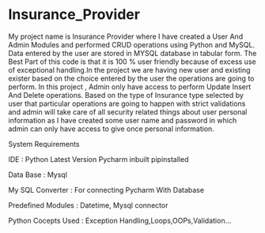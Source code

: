 # Insurance_Provider
My project name is Insurance Provider where I have created a User And Admin Modules and performed CRUD operations using Python and MySQL. Data entered by the user are stored in MYSQL database in tabular form. The Best Part of this code is that it is 100 % user friendly because of excess use of exceptional handling.In the project we are having new user and existing exister based on the choice entered by the user the operations are going to perform. In this project , Admin only have access to perform Update Insert And Delete operations. Based on the type of Insurance type selected by user that particular operations are going to happen with strict validations and admin will take care of all security related things about user personal information as I have created some user name and password in which admin can only have access to give once personal information.




System Requirements 

IDE                  :  Python Latest Version  Pycharm inbuilt pipinstalled

Data Base            :   Mysql

My SQL Converter     : For connecting Pycharm With Database 

Predefined Modules   : Datetime, Mysql connector

Python Cocepts Used  :  Exception Handling,Loops,OOPs,Validation…


